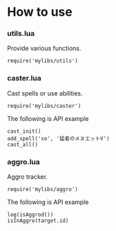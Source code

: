 # How to use
### utils.lua
Provide various functions.

```
require('mylibs/utils')
```

### caster.lua
Cast spells or use abilities.
```
require('mylibs/caster')
```
The following is API example
```
cast_init()
add_spell('so', '猛者のメヌエットV')
cast_all()
```

### aggro.lua
Aggro tracker.
```
require('mylibs/aggro')
```
The following is API example
```
log(isAggrod())
isInAggro(target.id)
```
